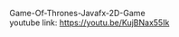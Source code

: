 Game-Of-Thrones-Javafx-2D-Game                                                
youtube link: https://youtu.be/KujBNax55Ik
